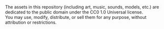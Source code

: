 The assets in this repository (including art, music, sounds, models, etc.) are dedicated to the public domain under the CC0 1.0 Universal license.  
You may use, modify, distribute, or sell them for any purpose, without attribution or restrictions.  
